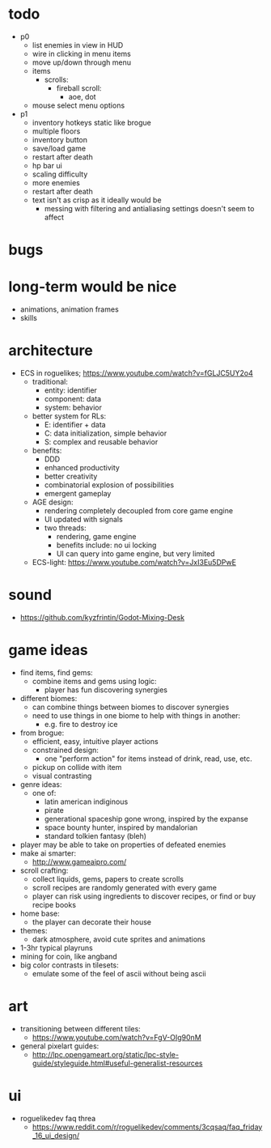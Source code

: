 # todo
* p0
  * list enemies in view in HUD
  * wire in clicking in menu items
  * move up/down through menu
  * items
    * scrolls:
      * fireball scroll:
        * aoe, dot
  * mouse select menu options
* p1
  * inventory hotkeys static like brogue
  * multiple floors
  * inventory button
  * save/load game
  * restart after death
  * hp bar ui
  * scaling difficulty
  * more enemies
  * restart after death
  * text isn't as crisp as it ideally would be
    * messing with filtering and antialiasing settings doesn't seem to affect

# bugs

# long-term would be nice
* animations, animation frames
* skills

# architecture
* ECS in roguelikes; https://www.youtube.com/watch?v=fGLJC5UY2o4
  * traditional:
    * entity: identifier
    * component: data
    * system: behavior
  * better system for RLs:
    * E: identifier + data
    * C: data initialization, simple behavior
    * S: complex and reusable behavior
  * benefits:
    * DDD
    * enhanced productivity
    * better creativity
    * combinatorial explosion of possibilities
    * emergent gameplay
  * AGE design:
    * rendering completely decoupled from core game engine
    * UI updated with signals
    * two threads:
      * rendering, game engine
      * benefits include: no ui locking
      * UI can query into game engine, but very limited
  * ECS-light: https://www.youtube.com/watch?v=JxI3Eu5DPwE

# sound
* https://github.com/kyzfrintin/Godot-Mixing-Desk
 
# game ideas
* find items, find gems:
  * combine items and gems using logic:
    * player has fun discovering synergies
* different biomes:
  * can combine things between biomes to discover synergies
  * need to use things in one biome to help with things in another:
    * e.g. fire to destroy ice
* from brogue:
  * efficient, easy, intuitive player actions
  * constrained design:
    * one "perform action" for items instead of drink, read, use, etc.
  * pickup on collide with item
  * visual contrasting
* genre ideas:
  * one of:
    * latin american indiginous
    * pirate
    * generational spaceship gone wrong, inspired by the expanse
    * space bounty hunter, inspired by mandalorian
    * standard tolkien fantasy (bleh)
* player may be able to take on properties of defeated enemies
* make ai smarter:
  * http://www.gameaipro.com/
* scroll crafting:
  * collect liquids, gems, papers to create scrolls
  * scroll recipes are randomly generated with every game
  * player can risk using ingredients to discover recipes, or find or buy recipe books
* home base:
  * the player can decorate their house
* themes:
  * dark atmosphere, avoid cute sprites and animations
* 1-3hr typical playruns
* mining for coin, like angband
* big color contrasts in tilesets:
  * emulate some of the feel of ascii without being ascii

# art
* transitioning between different tiles:
  * https://www.youtube.com/watch?v=FgV-OIg90nM
* general pixelart guides:
  * http://lpc.opengameart.org/static/lpc-style-guide/styleguide.html#useful-generalist-resources

# ui
* roguelikedev faq threa
  * https://www.reddit.com/r/roguelikedev/comments/3cqsaq/faq_friday_16_ui_design/
